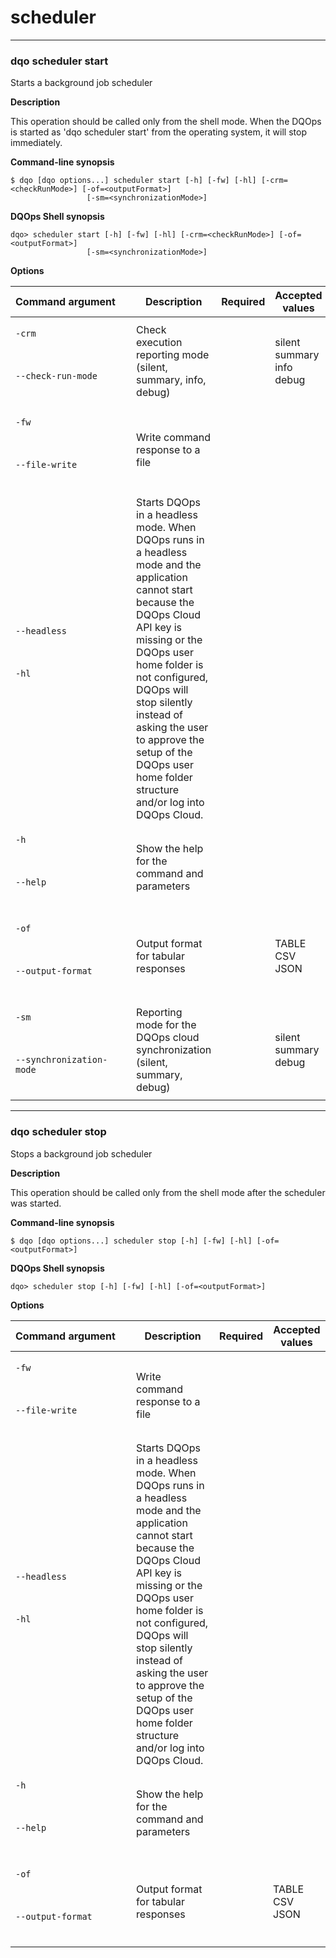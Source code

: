# scheduler

___
### **dqo scheduler start**

Starts a background job scheduler

**Description**

This operation should be called only from the shell mode. When the DQOps is started as &#x27;dqo scheduler start&#x27; from the operating system, it will stop immediately.


**Command-line synopsis**
```
$ dqo [dqo options...] scheduler start [-h] [-fw] [-hl] [-crm=<checkRunMode>] [-of=<outputFormat>]
                 [-sm=<synchronizationMode>]

```
**DQOps Shell synopsis**
```
dqo> scheduler start [-h] [-fw] [-hl] [-crm=<checkRunMode>] [-of=<outputFormat>]
                 [-sm=<synchronizationMode>]

```

**Options**  
  
| Command&nbsp;argument&nbsp;&nbsp;&nbsp;&nbsp; | Description | Required | Accepted values |
|-----------------------------------------------|-------------|:-----------------:|-----------------|
|<p id="scheduler start-crm">`-crm`</p><br/><p id="scheduler start--check-run-mode">`--check-run-mode`</p><br/>|Check execution reporting mode (silent, summary, info, debug)| |silent<br/>summary<br/>info<br/>debug<br/>|
|<p id="scheduler start-fw">`-fw`</p><br/><p id="scheduler start--file-write">`--file-write`</p><br/>|Write command response to a file| ||
|<p id="scheduler start--headless">`--headless`</p><br/><p id="scheduler start-hl">`-hl`</p><br/>|Starts DQOps in a headless mode. When DQOps runs in a headless mode and the application cannot start because the DQOps Cloud API key is missing or the DQOps user home folder is not configured, DQOps will stop silently instead of asking the user to approve the setup of the DQOps user home folder structure and/or log into DQOps Cloud.| ||
|<p id="scheduler start-h">`-h`</p><br/><p id="scheduler start--help">`--help`</p><br/>|Show the help for the command and parameters| ||
|<p id="scheduler start-of">`-of`</p><br/><p id="scheduler start--output-format">`--output-format`</p><br/>|Output format for tabular responses| |TABLE<br/>CSV<br/>JSON<br/>|
|<p id="scheduler start-sm">`-sm`</p><br/><p id="scheduler start--synchronization-mode">`--synchronization-mode`</p><br/>|Reporting mode for the DQOps cloud synchronization (silent, summary, debug)| |silent<br/>summary<br/>debug<br/>|




___
### **dqo scheduler stop**

Stops a background job scheduler

**Description**

This operation should be called only from the shell mode after the scheduler was started.


**Command-line synopsis**
```
$ dqo [dqo options...] scheduler stop [-h] [-fw] [-hl] [-of=<outputFormat>]

```
**DQOps Shell synopsis**
```
dqo> scheduler stop [-h] [-fw] [-hl] [-of=<outputFormat>]

```

**Options**  
  
| Command&nbsp;argument&nbsp;&nbsp;&nbsp;&nbsp; | Description | Required | Accepted values |
|-----------------------------------------------|-------------|:-----------------:|-----------------|
|<p id="scheduler stop-fw">`-fw`</p><br/><p id="scheduler stop--file-write">`--file-write`</p><br/>|Write command response to a file| ||
|<p id="scheduler stop--headless">`--headless`</p><br/><p id="scheduler stop-hl">`-hl`</p><br/>|Starts DQOps in a headless mode. When DQOps runs in a headless mode and the application cannot start because the DQOps Cloud API key is missing or the DQOps user home folder is not configured, DQOps will stop silently instead of asking the user to approve the setup of the DQOps user home folder structure and/or log into DQOps Cloud.| ||
|<p id="scheduler stop-h">`-h`</p><br/><p id="scheduler stop--help">`--help`</p><br/>|Show the help for the command and parameters| ||
|<p id="scheduler stop-of">`-of`</p><br/><p id="scheduler stop--output-format">`--output-format`</p><br/>|Output format for tabular responses| |TABLE<br/>CSV<br/>JSON<br/>|



